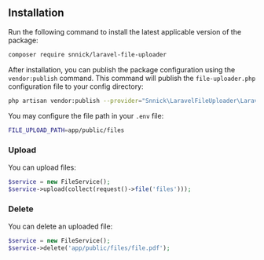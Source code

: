 ## Installation

Run the following command to install the latest applicable version of the package:

```sh
composer require snnick/laravel-file-uploader
```

After installation, you can publish the package configuration using the `vendor:publish` command. This command will publish the `file-uploader.php` configuration file to your config directory:

```sh
php artisan vendor:publish --provider="Snnick\LaravelFileUploader\LaravelUploaderServiceProvider"
```

You may configure the file path in your `.env` file:

```sh
FILE_UPLOAD_PATH=app/public/files
```

### Upload

You can upload files:

```php
$service = new FileService();
$service->upload(collect(request()->file('files')));
```

### Delete

You can delete an uploaded file:

```php
$service = new FileService();
$service->delete('app/public/files/file.pdf');
```